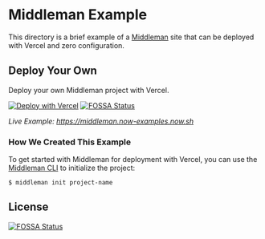 # Middleman Example

This directory is a brief example of a [Middleman](https://middlemanapp.com/) site that can be deployed with Vercel and zero configuration.

## Deploy Your Own

Deploy your own Middleman project with Vercel.

[![Deploy with Vercel](https://vercel.com/button)](https://vercel.com/import/project?template=https://github.com/vercel/vercel/tree/master/examples/middleman)
[![FOSSA Status](https://app.fossa.com/api/projects/git%2Bgithub.com%2FJ-Vin%2Fmiddleman.svg?type=shield)](https://app.fossa.com/projects/git%2Bgithub.com%2FJ-Vin%2Fmiddleman?ref=badge_shield)

_Live Example: https://middleman.now-examples.now.sh_

### How We Created This Example

To get started with Middleman for deployment with Vercel, you can use the [Middleman CLI](https://middlemanapp.com/basics/start-new-site/) to initialize the project:

```shell
$ middleman init project-name
```


## License
[![FOSSA Status](https://app.fossa.com/api/projects/git%2Bgithub.com%2FJ-Vin%2Fmiddleman.svg?type=large)](https://app.fossa.com/projects/git%2Bgithub.com%2FJ-Vin%2Fmiddleman?ref=badge_large)
